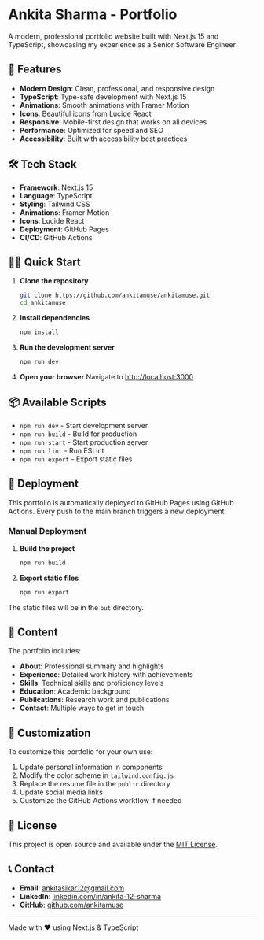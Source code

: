 # Ankita Sharma - Portfolio

A modern, professional portfolio website built with Next.js 15 and TypeScript, showcasing my experience as a Senior Software Engineer.

## 🚀 Features

- **Modern Design**: Clean, professional, and responsive design
- **TypeScript**: Type-safe development with Next.js 15
- **Animations**: Smooth animations with Framer Motion
- **Icons**: Beautiful icons from Lucide React
- **Responsive**: Mobile-first design that works on all devices
- **Performance**: Optimized for speed and SEO
- **Accessibility**: Built with accessibility best practices

## 🛠️ Tech Stack

- **Framework**: Next.js 15
- **Language**: TypeScript
- **Styling**: Tailwind CSS
- **Animations**: Framer Motion
- **Icons**: Lucide React
- **Deployment**: GitHub Pages
- **CI/CD**: GitHub Actions

## 🏃‍♀️ Quick Start

1. **Clone the repository**
   ```bash
   git clone https://github.com/ankitamuse/ankitamuse.git
   cd ankitamuse
   ```

2. **Install dependencies**
   ```bash
   npm install
   ```

3. **Run the development server**
   ```bash
   npm run dev
   ```

4. **Open your browser**
   Navigate to [http://localhost:3000](http://localhost:3000)

## 📦 Available Scripts

- `npm run dev` - Start development server
- `npm run build` - Build for production
- `npm run start` - Start production server
- `npm run lint` - Run ESLint
- `npm run export` - Export static files

## 🚀 Deployment

This portfolio is automatically deployed to GitHub Pages using GitHub Actions. Every push to the main branch triggers a new deployment.

### Manual Deployment

1. **Build the project**
   ```bash
   npm run build
   ```

2. **Export static files**
   ```bash
   npm run export
   ```

The static files will be in the `out` directory.

## 📝 Content

The portfolio includes:

- **About**: Professional summary and highlights
- **Experience**: Detailed work history with achievements
- **Skills**: Technical skills and proficiency levels
- **Education**: Academic background
- **Publications**: Research work and publications
- **Contact**: Multiple ways to get in touch

## 🎨 Customization

To customize this portfolio for your own use:

1. Update personal information in components
2. Modify the color scheme in `tailwind.config.js`
3. Replace the resume file in the `public` directory
4. Update social media links
5. Customize the GitHub Actions workflow if needed

## 📄 License

This project is open source and available under the [MIT License](LICENSE).

## 📞 Contact

- **Email**: ankitasikar12@gmail.com
- **LinkedIn**: [linkedin.com/in/ankita-12-sharma](https://www.linkedin.com/in/ankita-12-sharma)
- **GitHub**: [github.com/ankitamuse](https://github.com/ankitamuse)

---

Made with ❤️ using Next.js & TypeScript
